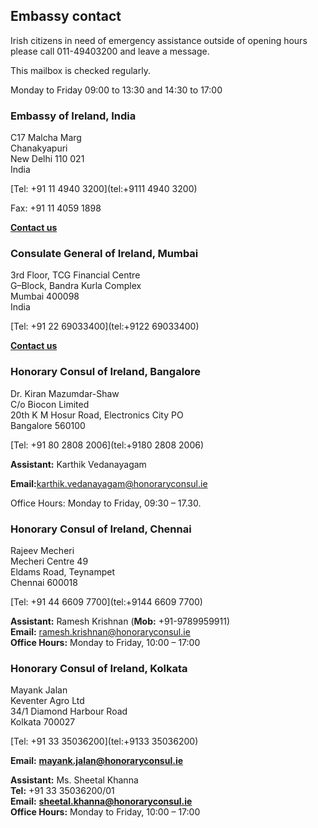 ## Embassy contact

Irish citizens in need of emergency assistance outside of opening hours please call 011-49403200 and leave a message.

This mailbox is checked regularly.

Monday to Friday 09:00 to 13:30 and 14:30 to 17:00

### Embassy of Ireland, India

C17 Malcha Marg   
Chanakyapuri   
New Delhi 110 021   
India

[Tel: +91 11 4940 3200](tel:+9111 4940 3200)

Fax: +91 11 4059 1898

[**Contact us**](/en/india/newdelhi/contact-us/)

### Consulate General of Ireland, Mumbai

3rd Floor, TCG Financial Centre   
G–Block, Bandra Kurla Complex   
Mumbai 400098   
India

[Tel: +91 22 69033400](tel:+9122 69033400)

[**Contact us**](/en/india/mumbai/contact/)

### Honorary Consul of Ireland, Bangalore

Dr. Kiran Mazumdar-Shaw   
C/o Biocon Limited   
20th K M Hosur Road, Electronics City PO   
Bangalore 560100

[Tel: +91 80 2808 2006](tel:+9180 2808 2006)

**Assistant:** Karthik Vedanayagam

**Email:**[karthik.vedanayagam@honoraryconsul.ie](mailto:karthik.vedanayagam@honoraryconsul.ie)

Office Hours: Monday to Friday, 09:30 – 17.30.

### Honorary Consul of Ireland, Chennai

Rajeev Mecheri   
Mecheri Centre 49   
Eldams Road, Teynampet   
Chennai 600018

[Tel: +91 44 6609 7700](tel:+9144 6609 7700)

**Assistant:** Ramesh Krishnan (**Mob:** +91-9789959911)  
**Email:** [ramesh.krishnan@honoraryconsul.ie](mailto:ramesh.krishnan@honoraryconsul.ie)  
**Office Hours:** Monday to Friday, 10:00 – 17:00

### Honorary Consul of Ireland, Kolkata

Mayank Jalan   
Keventer Agro Ltd   
34/1 Diamond Harbour Road   
Kolkata 700027

[Tel: +91 33 35036200](tel:+9133 35036200)

**Email:** [**mayank.jalan@honoraryconsul.ie**](mailto:mayank.jalan@honoraryconsul.ie)

**Assistant:** Ms. Sheetal Khanna  
**Tel:** +91 33 35036200/01  
**Email:** [**sheetal.khanna@honoraryconsul.ie**](mailto:Sheetal.khanna@honoraryconsul.ie)  
**Office Hours:** Monday to Friday, 10:00 – 17:00